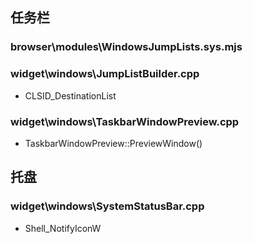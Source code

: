 ## 任务栏
### browser\modules\WindowsJumpLists.sys.mjs

### widget\windows\JumpListBuilder.cpp
- CLSID_DestinationList

### widget\windows\TaskbarWindowPreview.cpp
- TaskbarWindowPreview::PreviewWindow()
## 托盘
### widget\windows\SystemStatusBar.cpp
- Shell_NotifyIconW
